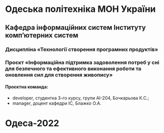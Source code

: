 # Одеська політехніка МОН України
## Кафедра інформаційних систем Інституту комп’ютерних систем 
### Дисципліна «Технології створення програмних продуктів» 
### Проєкт «Інформаційна підтримка задоволення потреб у сні для безпечного та ефективного виконання роботи та оновлення сил для створення живопису» 
#### Проєктна команда:
- developer, студентка 3-го курсу, групи АІ-204, Бочкарьова К.С.;
- manager, доцент кафедри ІС, Блажко О.А.
# Одеса-2022 
